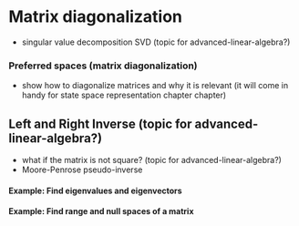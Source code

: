 

# Matrix diagonalization

- singular value decomposition SVD (topic for advanced-linear-algebra?)

### Preferred spaces (matrix diagonalization)

- show how to diagonalize matrices and why it is relevant (it will come in handy for state space representation chapter chapter)


## Left and Right Inverse (topic for advanced-linear-algebra?)

- what if the matrix is not square? (topic for advanced-linear-algebra?)
- Moore-Penrose pseudo-inverse




#### Example: Find eigenvalues and eigenvectors

#### Example: Find range and null spaces of a matrix
